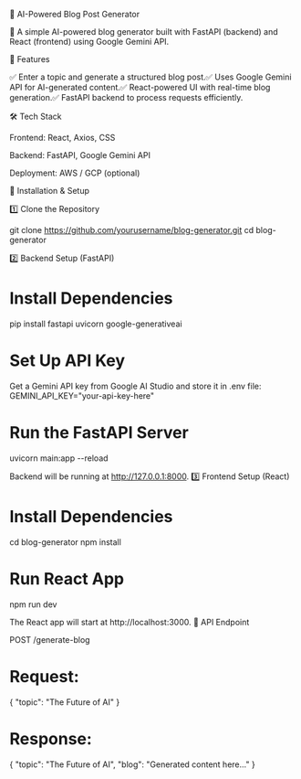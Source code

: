 📌 AI-Powered Blog Post Generator

🚀 A simple AI-powered blog generator built with FastAPI (backend) and React (frontend) using Google Gemini API.

🌟 Features

✅ Enter a topic and generate a structured blog post.✅ Uses Google Gemini API for AI-generated content.✅ React-powered UI with real-time blog generation.✅ FastAPI backend to process requests efficiently.

🛠️ Tech Stack

Frontend: React, Axios, CSS

Backend: FastAPI, Google Gemini API

Deployment: AWS / GCP (optional)

🚀 Installation & Setup

1️⃣ Clone the Repository

git clone https://github.com/yourusername/blog-generator.git
cd blog-generator

2️⃣ Backend Setup (FastAPI)
# Install Dependencies
pip install fastapi uvicorn google-generativeai

# Set Up API Key
Get a Gemini API key from Google AI Studio and store it in .env file:
GEMINI_API_KEY="your-api-key-here"

# Run the FastAPI Server
uvicorn main:app --reload

Backend will be running at http://127.0.0.1:8000.
3️⃣ Frontend Setup (React)
# Install Dependencies
cd blog-generator
npm install

# Run React App
npm run dev

The React app will start at http://localhost:3000.
📌 API Endpoint

POST /generate-blog
# Request:
{ "topic": "The Future of AI" }

# Response:
{ "topic": "The Future of AI", "blog": "Generated content here..." }

